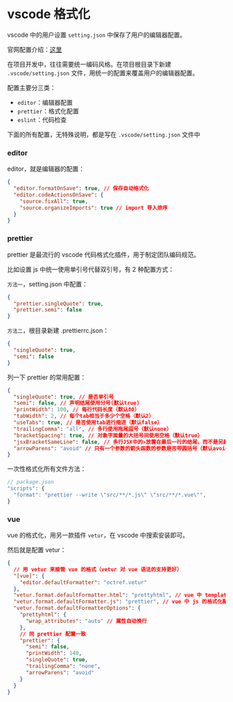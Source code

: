 # vscode 格式化

vscode 中的用户设置 `setting.json` 中保存了用户的编辑器配置。

官网配置介绍：[这里](https://code.visualstudio.com/docs/getstarted/settings)

在项目开发中，往往需要统一编码风格。在项目根目录下新建 `.vscode/setting.json` 文件，用统一的配置来覆盖用户的编辑器配置。

配置主要分三类：

- `editor`：编辑器配置
- `prettier`：格式化配置
- `eslint`：代码检查

下面的所有配置，无特殊说明，都是写在 `.vscode/setting.json` 文件中

### editor

editor，就是编辑器的配置：

```json
{
  "editor.formatOnSave": true, // 保存自动格式化
  "editor.codeActionsOnSave": {
    "source.fixAll": true,
    "source.organizeImports": true // import 导入排序
  }
}
```

### prettier

prettier 是最流行的 vscode 代码格式化插件，用于制定团队编码规范。

比如设置 js 中统一使用单引号代替双引号，有 2 种配置方式：

`方法一`，setting.json 中配置：

```json
{
  "prettier.singleQuote": true,
  "prettier.semi": false
}
```

`方法二`，根目录新建 .prettierrc.json：

```json
{
  "singleQuote": true,
  "semi": false
}
```

列一下 prettier 的常用配置：

```json
{
  "singleQuote": true, // 是否单引号
  "semi": false, // 声明结尾使用分号(默认true)
  "printWidth": 100, // 每行代码长度（默认80）
  "tabWidth": 2, // 每个tab相当于多少个空格（默认2）
  "useTabs": true, // 是否使用tab进行缩进（默认false）
  "trailingComma": "all", // 多行使用拖尾逗号（默认none）
  "bracketSpacing": true, // 对象字面量的大括号间使用空格（默认true）
  "jsxBracketSameLine": false, // 多行JSX中的>放置在最后一行的结尾，而不是另起一行（默认false）
  "arrowParens": "avoid" // 只有一个参数的箭头函数的参数是否带圆括号（默认avoid）
}
```

一次性格式化所有文件方法：

```js
// package.json
"scripts": {
  "format": "prettier --write \"src/**/*.js\" \"src/**/*.vue\"",
}
```

### vue

vue 的格式化，用另一款插件 `vetur`，在 vscode 中搜索安装即可。

然后就是配置 vetur：

```json
{
  // 用 vetur 来接管 vue 的格式（vetur 对 vue 语法的支持更好）
  "[vue]": {
    "editor.defaultFormatter": "octref.vetur"
  },
  "vetur.format.defaultFormatter.html": "prettyhtml", // vue 中 template 的格式化配置
  "vetur.format.defaultFormatter.js": "prettier", // vue 中 js 的格式化配置
  "vetur.format.defaultFormatterOptions": {
    "prettyhtml": {
      "wrap_attributes": "auto" // 属性自动换行
    },
    // 同 prettier 配置一致
    "prettier": {
      "semi": false,
      "printWidth": 140,
      "singleQuote": true,
      "trailingComma": "none",
      "arrowParens": "avoid"
    }
  }
}
```
